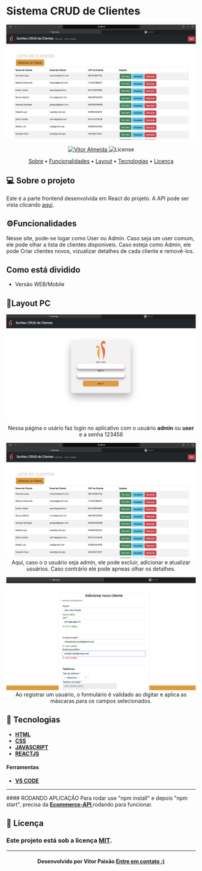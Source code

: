 

<p align="center">
  <h1> Sistema CRUD de Clientes  </h1>
   <img src="https://github.com/vitorpaixaoa/React-CRUD-frontend/blob/master/public/project-imgs/Lista-de-Clientes.png" alt="Clientes" />
</p>

<!-- Badges -->
<p align="center">
   <a href="https://www.linkedin.com/in/alan-vitor-paix%C3%A3o-almeida-44651117b/">
      <img alt="Vitor Almeida" src="https://img.shields.io/badge/-Vitor Paixão-blue?style=flat&logo=Linkedin&logoColor=bluee" />
   </a>
  <img alt="License" src="https://img.shields.io/badge/license-MIT-blue">
</p>

<!-- Indice-->
<p align="center">
 <a href="#-sobre-o-projeto">Sobre</a> •
 <a href="#-Funcionalidades">Funcionalidades</a> • 
 <a href="#-Layout">Layout</a> •  
 <a href="#-Tecnologias">Tecnologias</a> • 
 <a href="#-licença">Licença</a>
</p>

<!--Sobre o projeto-->
## 💻 Sobre o projeto

Este é a parte frontend desenvolvida em React do projeto. A API pode ser vista clicando <a href="https://github.com/vitorpaixaoa/springboot-backend">aqui</a>.
<!--Funcionalidades-->
## ⚙️Funcionalidades

   Nesse site, pode-se logar como User ou Admin. Caso seja um user comum, ele pode olhar a lista de clientes disponíveis. Caso esteja como Admin, ele pode Criar clientes novos, vizualizar detalhes de cada cliente e removê-los.

<!--Funcionalidades-->
## Como está dividido
 - Versão WEB/Mobile

<!--layout-->
## 🎨Layout PC

<p align="center">
   <img src="https://github.com/vitorpaixaoa/React-CRUD-frontend/blob/master/public/project-imgs/Pagina-de-Login.png" alt="Página de Login" />
  Nessa página o usário faz login no aplicativo com o usuário <strong>admin</strong> ou <strong>user</strong> e a senha 123456
  
</p>
<p align="center">
   <img src="https://github.com/vitorpaixaoa/React-CRUD-frontend/blob/master/public/project-imgs/Lista-de-Clientes.png" alt="Most-Used-Words" />
    Aqui, caso o o usuário seja admin, ele pode excluir, adicionar e atualizar usuários. Caso contrário ele pode apneas olhar os detalhes.
</p>
<p align="center">
   <img src="https://github.com/vitorpaixaoa/React-CRUD-frontend/blob/master/public/project-imgs/Registrar-Cliente-Validacao.png" alt="Most-Used-Words" />
    Ao registrar um usuário, o formulário é validado ao digitar e aplica as máscaras para os campos selecionados.
</p>

<!--layout-->
## 🚀  Tecnologias
- [**HTML** ]()
- [**CSS**]()
- [**JAVASCRIPT**]()
- [**REACTJS**]()



#### Ferramentas
- [**VS CODE**]()
<hr/>
#### RODANDO APLICAÇÃO
Para rodar use "npm install" e depois "npm start", precisa da <a href="https://github.com/vitorpaixaoa/springboot-backend"> <strong> Ecommerce-API </strong> </a> rodando para funcionar.

<!--License session-->
## 📝 Licença
### Este projeto está sob a licença [MIT](./LICENSE).
---

<h4 align=center>Desenvolvido por Vitor Paixão <a href="https://www.linkedin.com/in/alan-vitor-paix%C3%A3o-almeida-44651117b/"> <strong>Entre em contato</strong> :)</a></a></h4>

